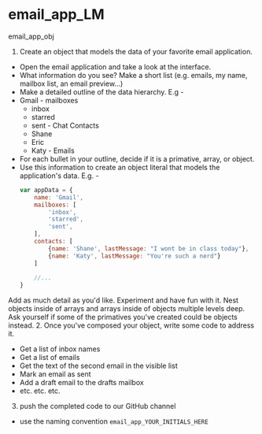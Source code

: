 # email_app_LM
email_app_obj
1. Create an object that models the data of your favorite email application.
  - Open the email application and take a look at the interface.
  - What information do you see? Make a short list (e.g. emails, my name, mailbox list, an email preview...)
  - Make a detailed outline of the data hierarchy. E.g -
   - Gmail
    - mailboxes
     - inbox
     - starred
     - sent
    - Chat Contacts
     -  Shane
     -  Eric
     -  Katy
    - Emails
  - For each bullet in your outline, decide if it is a primative, array, or object.
  - Use this information to create an object literal that models the application's data. E.g. -
    ```javascript
    var appData = {
    	name: 'Gmail',
    	mailboxes: [
    		'inbox',
    		'starred',
    		'sent',
    	],
    	contacts: [
    		{name: 'Shane', lastMessage: "I wont be in class today"},
    		{name: 'Katy', lastMessage: "You're such a nerd"}
    	]
    	
    	//...
    }
    ```
  Add as much detail as you'd like. Experiment and have fun with it. Nest objects inside of arrays and arrays inside of objects multiple levels deep. Ask yourself if some of the primatives you've created could be objects instead.
2. Once you've composed your object, write some code to address it.
  - Get a list of inbox names
  - Get a list of emails
  - Get the text of the second email in the visible list
  - Mark an email as sent
  - Add a draft email to the drafts mailbox
  - etc. etc. etc.
3. push the completed code to our GitHub channel
  - use the naming convention `email_app_YOUR_INITIALS_HERE`
